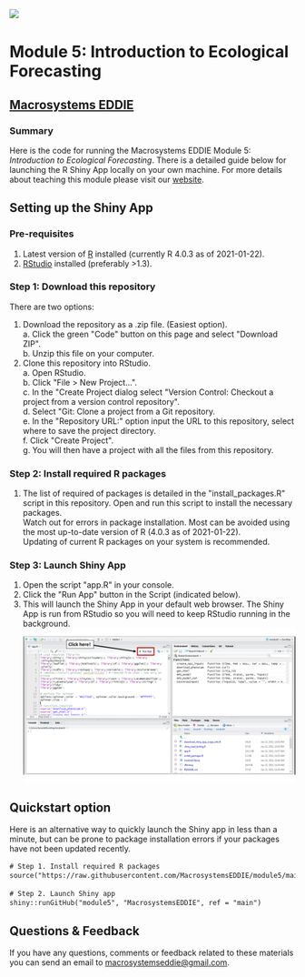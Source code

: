 ![](www/project-eddie-banner-2020_green.png)<!-- -->
# Module 5: Introduction to Ecological Forecasting
## [Macrosystems EDDIE](https://serc.carleton.edu/eddie/macrosystems/index.html)
### Summary
Here is the code for running the Macrosystems EDDIE Module 5: _Introduction to Ecological Forecasting_. There is a detailed guide below for launching the R Shiny App locally on your own machine. For more details about teaching this module please visit our [website](http://module5.macrosystemseddie.org/).

##  Setting up the Shiny App
### Pre-requisites
1. Latest version of [R](https://cran.r-project.org/) installed (currently R 4.0.3 as of 2021-01-22).  
2. [RStudio](https://rstudio.com/products/rstudio/download/) installed (preferably >1.3).  

### Step 1: Download this repository
There are two options:  
1. Download the repository as a .zip file. (Easiest option).  
    a.  Click the green "Code" button on this page and select "Download ZIP".  
    b.  Unzip this file on your computer.  
2. Clone this repository into RStudio.  
		a.  Open RStudio.  
		b.  Click "File > New Project...".  
		c.  In the "Create Project dialog select "Version Control: Checkout a project from a version control repository".  
		d. Select "Git: Clone a project from a Git repository.  
		e. In the "Repository URL:" option input the URL to this repository, select where to save the project directory.  
		f. Click "Create Project".  
		g. You will then have a project with all the files from this repository.  
		
### Step 2: Install required R packages
1. The list of required of packages is detailed in the "install_packages.R" script in this repository. Open and run this script to install the necessary packages.  
  Watch out for errors in package installation. Most can be avoided using the most up-to-date version of R (4.0.3 as of 2021-01-22).  
  Updating of current R packages on your system is recommended.

### Step 3: Launch Shiny App
1. Open the script "app.R" in your console.  
2. Click the "Run App" button in the Script (indicated below).  
3. This will launch the Shiny App in your default web browser. The Shiny App is run from RStudio so you will need to keep RStudio running in the background.  
![](www/launch_app.png)<!-- -->	

## Quickstart option
Here is an alternative way to quickly launch the Shiny app in less than a minute, but can be prone to package installation errors if your packages have not been updated recently.
```
# Step 1. Install required R packages
source("https://raw.githubusercontent.com/MacrosystemsEDDIE/module5/main/install_packages.R")

# Step 2. Launch Shiny app
shiny::runGitHub("module5", "MacrosystemsEDDIE", ref = "main")
```

## Questions & Feedback
If you have any questions, comments or feedback related to these materials you can send an email to [macrosystemseddie@gmail.com]().
 
